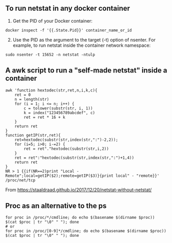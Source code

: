 ## To run netstat in any docker container

1. Get the PID of your Docker container:
```
docker inspect -f '{{.State.Pid}}' container_name_or_id
```

2. Use the PID as the argument to the target (-t) option of nsenter. For example, to run netstat inside the container network namespace:

```
sudo nsenter -t 15652 -n netstat -ntulp
```

## A awk script to run a "self-made netstat" inside a container

```
awk 'function hextodec(str,ret,n,i,k,c){
    ret = 0
    n = length(str)
    for (i = 1; i <= n; i++) {
        c = tolower(substr(str, i, 1))
        k = index("123456789abcdef", c)
        ret = ret * 16 + k
    }
    return ret
}
function getIP(str,ret){
    ret=hextodec(substr(str,index(str,":")-2,2));
    for (i=5; i>0; i-=2) {
        ret = ret"."hextodec(substr(str,i,2))
    }
    ret = ret":"hextodec(substr(str,index(str,":")+1,4))
    return ret
}
NR > 1 {{if(NR==2)print "Local - Remote";local=getIP($2);remote=getIP($3)}{print local" - "remote}}' /proc/net/tcp
```
From https://staaldraad.github.io/2017/12/20/netstat-without-netstat/

## Proc as an alternative to the ps 
```
for proc in /proc/*/cmdline; do echo $(basename $(dirname $proc)) $(cat $proc | tr "\0" " "); done
# or
for proc in /proc/[0-9]*/cmdline; do echo $(basename $(dirname $proc)) $(cat $proc | tr "\0" " "); done
```